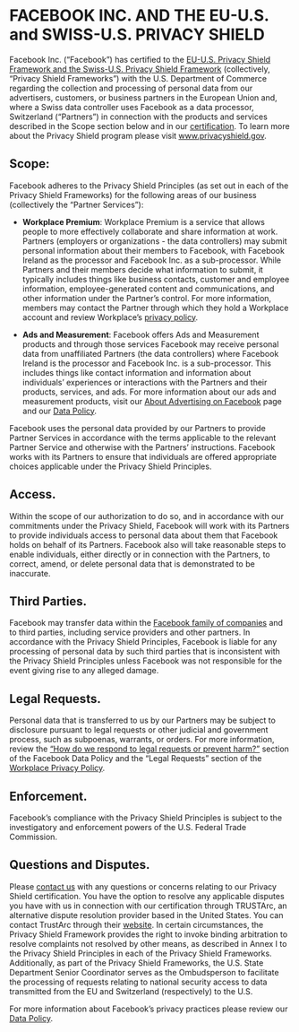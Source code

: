 # FACEBOOK INC. AND THE EU-U.S. and SWISS-U.S. PRIVACY SHIELD

Facebook Inc. (“Facebook”) has certified to the <a href="https://www.privacyshield.gov/EU-US-Framework">EU-U.S. Privacy Shield Framework and the Swiss-U.S. Privacy Shield Framework</a> (collectively, “Privacy Shield Frameworks”) with the U.S. Department of Commerce regarding the collection and processing of personal data from our advertisers, customers, or business partners in the European Union and, where a Swiss data controller uses Facebook as a data processor, Switzerland (“Partners”) in connection with the products and services described in the Scope section below and in our <a href="https://www.privacyshield.gov/participant?id=a2zt0000000GnywAAC">certification</a>. To learn more about the Privacy Shield program please visit <a href= "https://www.privacyshield.gov/">www.privacyshield.gov</a>.

## Scope:

Facebook adheres to the Privacy Shield Principles (as set out in each of the Privacy Shield Frameworks) for the following areas of our business (collectively the “Partner Services”):

- **Workplace Premium**: Workplace Premium is a service that allows people to more effectively collaborate and share information at work. Partners (employers or organizations - the data controllers) may submit personal information about their members to Facebook, with Facebook Ireland as the processor and Facebook Inc. as a sub-processor. While Partners and their members decide what information to submit, it typically includes things like business contacts, customer and employee information, employee-generated content and communications, and other information under the Partner’s control. For more information, members may contact the Partner through which they hold a Workplace account and review Workplace’s <a href="https://www.facebook.com/legal/FB_Work_Privacy">privacy policy</a>.

- **Ads and Measurement**: Facebook offers Ads and Measurement products and through those services Facebook may receive personal data from unaffiliated Partners (the data controllers) where Facebook Ireland is the processor and Facebook Inc. is a sub-processor. This includes things like contact information and information about individuals’ experiences or interactions with the Partners and their products, services, and ads. For more information about our ads and measurement products, visit our <a href="https://www.facebook.com/ads/about">About Advertising on Facebook</a> page and our <a href="https://www.facebook.com/policy.php">Data Policy</a>.

Facebook uses the personal data provided by our Partners to provide Partner Services in accordance with the terms applicable to the relevant Partner Service and otherwise with the Partners’ instructions. Facebook works with its Partners to ensure that individuals are offered appropriate choices applicable under the Privacy Shield Principles.

## Access.

Within the scope of our authorization to do so, and in accordance with our commitments under the Privacy Shield, Facebook will work with its Partners to provide individuals access to personal data about them that Facebook holds on behalf of its Partners. Facebook also will take reasonable steps to enable individuals, either directly or in connection with the Partners, to correct, amend, or delete personal data that is demonstrated to be inaccurate.

## Third Parties.

Facebook may transfer data within the <a href="https://www.facebook.com/help/111814505650678">Facebook family of companies</a> and to third parties, including service providers and other partners. In accordance with the Privacy Shield Principles, Facebook is liable for any processing of personal data by such third parties that is inconsistent with the Privacy Shield Principles unless Facebook was not responsible for the event giving rise to any alleged damage.

## Legal Requests.

Personal data that is transferred to us by our Partners may be subject to disclosure pursuant to legal requests or other judicial and government process, such as subpoenas, warrants, or orders. For more information, review the <a href="https://www.facebook.com/policy.php">“How do we respond to legal requests or prevent harm?”</a> section of the Facebook Data Policy and the “Legal Requests” section of the <a href="https://www.facebook.com/legal/FB_Work_Privacy">Workplace Privacy Policy</a>.

## Enforcement.

Facebook’s compliance with the Privacy Shield Principles is subject to the investigatory and enforcement powers of the U.S. Federal Trade Commission.

## Questions and Disputes.

Please <a href="https://www.facebook.com/help/contact/1125116460909330">contact us</a> with any questions or concerns relating to our Privacy Shield certification. You have the option to resolve any applicable disputes you have with us in connection with our certification through TRUSTArc, an alternative dispute resolution provider based in the United States. You can contact TrustArc through their <a href="https://feedback-form.truste.com/watchdog/request">website</a>. In certain circumstances, the Privacy Shield Framework provides the right to invoke binding arbitration to resolve complaints not resolved by other means, as described in Annex I to the Privacy Shield Principles in each of the Privacy Shield Frameworks. Additionally, as part of the Privacy Shield Frameworks, the U.S. State Department Senior Coordinator serves as the Ombudsperson to facilitate the processing of requests relating to national security access to data transmitted from the EU and Switzerland (respectively) to the U.S.

For more information about Facebook’s privacy practices please review our <a href= "https://www.facebook.com/policy.php">Data Policy</a>.
